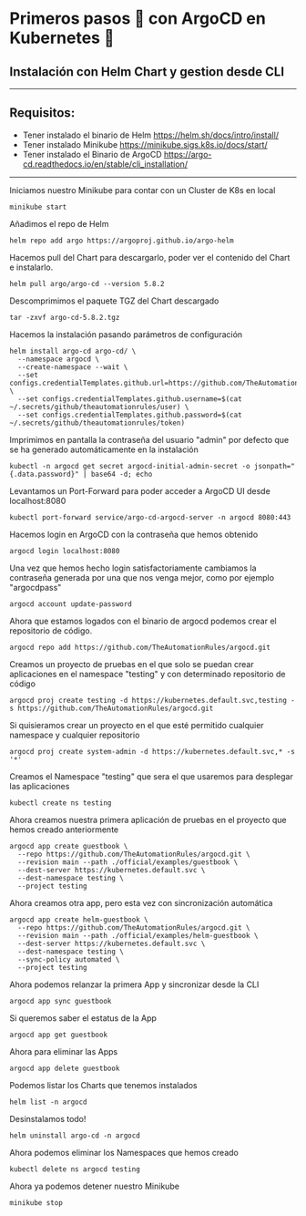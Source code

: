 # Primeros pasos 🏃‍️ con ArgoCD en Kubernetes 🤘

## Instalación con Helm Chart y gestion desde CLI

---
## Requisitos:

- Tener instalado el binario de Helm https://helm.sh/docs/intro/install/
- Tener instalado Minikube https://minikube.sigs.k8s.io/docs/start/
- Tener instalado el Binario de ArgoCD https://argo-cd.readthedocs.io/en/stable/cli_installation/
---
Iniciamos nuestro Minikube para contar con un Cluster de K8s en local
````
minikube start
````
Añadimos el repo de Helm
```
helm repo add argo https://argoproj.github.io/argo-helm
```
Hacemos pull del Chart para descargarlo, poder ver el contenido del Chart e instalarlo.
```
helm pull argo/argo-cd --version 5.8.2
```
Descomprimimos el paquete TGZ del Chart descargado
````
tar -zxvf argo-cd-5.8.2.tgz
````
Hacemos la instalación pasando parámetros de configuración
````
helm install argo-cd argo-cd/ \
  --namespace argocd \
  --create-namespace --wait \
  --set configs.credentialTemplates.github.url=https://github.com/TheAutomationRules \
  --set configs.credentialTemplates.github.username=$(cat ~/.secrets/github/theautomationrules/user) \
  --set configs.credentialTemplates.github.password=$(cat ~/.secrets/github/theautomationrules/token)
````
Imprimimos en pantalla la contraseña del usuario "admin" por defecto que se ha generado automáticamente en la instalación
````
kubectl -n argocd get secret argocd-initial-admin-secret -o jsonpath="{.data.password}" | base64 -d; echo
````
Levantamos un Port-Forward para poder acceder a ArgoCD UI desde localhost:8080
````
kubectl port-forward service/argo-cd-argocd-server -n argocd 8080:443
````
Hacemos login en ArgoCD con la contraseña que hemos obtenido
````
argocd login localhost:8080
````
Una vez que hemos hecho login satisfactoriamente cambiamos la contraseña generada por una que nos venga mejor, como por ejemplo "argocdpass"
````
argocd account update-password
````
Ahora que estamos logados con el binario de argocd podemos crear el repositorio de código.
````
argocd repo add https://github.com/TheAutomationRules/argocd.git
````
Creamos un proyecto de pruebas en el que solo se puedan crear aplicaciones en el namespace "testing" y con determinado repositorio de código
````
argocd proj create testing -d https://kubernetes.default.svc,testing -s https://github.com/TheAutomationRules/argocd.git
````
Si quisieramos crear un proyecto en el que esté permitido cualquier namespace y cualquier repositorio
````
argocd proj create system-admin -d https://kubernetes.default.svc,* -s '*'
````
Creamos el Namespace "testing" que sera el que usaremos para desplegar las aplicaciones
````
kubectl create ns testing
````
Ahora creamos nuestra primera aplicación de pruebas en el proyecto que hemos creado anteriormente
````
argocd app create guestbook \
  --repo https://github.com/TheAutomationRules/argocd.git \
  --revision main --path ./official/examples/guestbook \
  --dest-server https://kubernetes.default.svc \
  --dest-namespace testing \
  --project testing
````
Ahora creamos otra app, pero esta vez con sincronización automática
````
argocd app create helm-guestbook \
  --repo https://github.com/TheAutomationRules/argocd.git \
  --revision main --path ./official/examples/helm-guestbook \
  --dest-server https://kubernetes.default.svc \
  --dest-namespace testing \
  --sync-policy automated \
  --project testing
````
Ahora podemos relanzar la primera App y sincronizar desde la CLI
````
argocd app sync guestbook
````
Si queremos saber el estatus de la App
````
argocd app get guestbook
````
Ahora para eliminar las Apps
````
argocd app delete guestbook
````
Podemos listar los Charts que tenemos instalados
````
helm list -n argocd
````
Desinstalamos todo!
````
helm uninstall argo-cd -n argocd
````
Ahora podemos eliminar los Namespaces que hemos creado
````
kubectl delete ns argocd testing
````
Ahora ya podemos detener nuestro Minikube
```
minikube stop
```